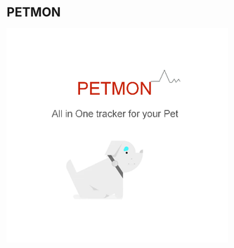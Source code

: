 # PETMON


![alt-text-1](https://github.com/rishabhbanga/PETMON/blob/master/Docs/PETMON.png "PETMON")
